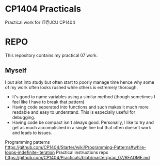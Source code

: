 # CP1404 Practicals

Practical work for IT@JCU CP1404
# REPO
This repository contains my practical 07 work. 

## Myself
I put alot into study but often start to poorly manage time hence why some of my work often looks rushed while others is extremely thorough.

- It's good to name variables using a similar method (though sometimes I feel like I have to break that pattern)
- Having code seperated into functions and such makes it much more readable and easy to understand. This is especially useful for debugging.
- Having code be compact isn't always good. Personally, I like to try and get as much accomplished in a single line but that often doesn't work and leads to issues.

 
Programming patterns
https://github.com/CP1404/Starter/wiki/Programming-Patterns#while-loops-indefinite-iteration
Practical instructions repo
https://github.com/CP1404/Practicals/blob/master/prac_07/README.md